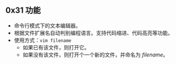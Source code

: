 ## 0x31 功能
- 命令行模式下的文本编辑器。
- 根据文件扩展名自动判别编程语言。支持代码缩进、代码高亮等功能。
- 使用方式：`vim filename`
  - 如果已有该文件，则打开它。
  - 如果没有该文件，则打开个一个新的文件，并命名为 $filename$。